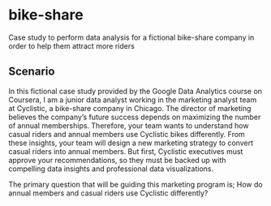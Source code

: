 # bike-share
Case study to perform data analysis for a fictional bike-share company in order to help them attract more riders

## Scenario
In this fictional case study provided by the Google Data Analytics course on Coursera, I am a junior data analyst working in the marketing analyst team at Cyclistic, a bike-share company in Chicago. The director of marketing believes the company’s future success depends on maximizing the number of annual memberships. Therefore, your team wants to understand how casual riders and annual members use Cyclistic bikes differently. From these insights, your team will design a new marketing strategy to convert casual riders into annual members. But first, Cyclistic executives must approve your recommendations, so they must be backed up with compelling data insights and professional data visualizations.

The primary question that will be guiding this marketing program is; How do annual members and casual riders use Cyclistic differently?

